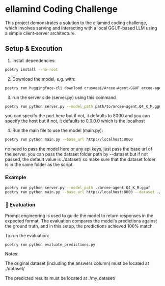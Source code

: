 # ellamind Coding Challenge

This project demonstrates a solution to the ellamind coding challenge, which involves serving and interacting with a local GGUF-based LLM using a simple client-server architecture.


## Setup & Execution

1. Install dependencies:
```bash
poetry install --no-root
```

2. Download the model, e.g. with:
```bash
poetry run huggingface-cli download crusoeai/Arcee-Agent-GGUF arcee-agent.Q4_K_M.gguf --local-dir . --local-dir-use-symlinks False
```

3. run the server side (server.py) using this command 
```bash
poetry run python server.py --model_path path/to/arcee-agent.Q4_K_M.gguf
```
you can specify the port here but if not, it defaults to 8000
and you can specify the host but if not, it defaults to 0.0.0.0 which is the localhost

4. Run the main file to use the model (main.py):
```bash
poetry run python main.py --base_url http://localhost:8000
```
no need to pass the model here or any api keys, just pass the base url of the server.
you can pass the dataset folder path by --dataset but if not passed, the default value is ./dataset/ so make sure that the dataset folder is in the same folder as the script.

### Example

```bash
poetry run python server.py --model_path ./arcee-agent.Q4_K_M.gguf
poetry run python main.py --base_url http://localhost:8000 --dataset ./dataset/
```

### 🧪 Evaluation
Prompt engineering is used to guide the model to return responses in the expected format.
The evaluation compares the model's predictions against the ground truth, and in this setup, the predictions achieved 100% match.

To run the evaluation:

```bash
poetry run python evaluate_predictions.py
```
Notes:

The original dataset (including the answers column) must be located at ./dataset/

The predicted results must be located at ./my_dataset/